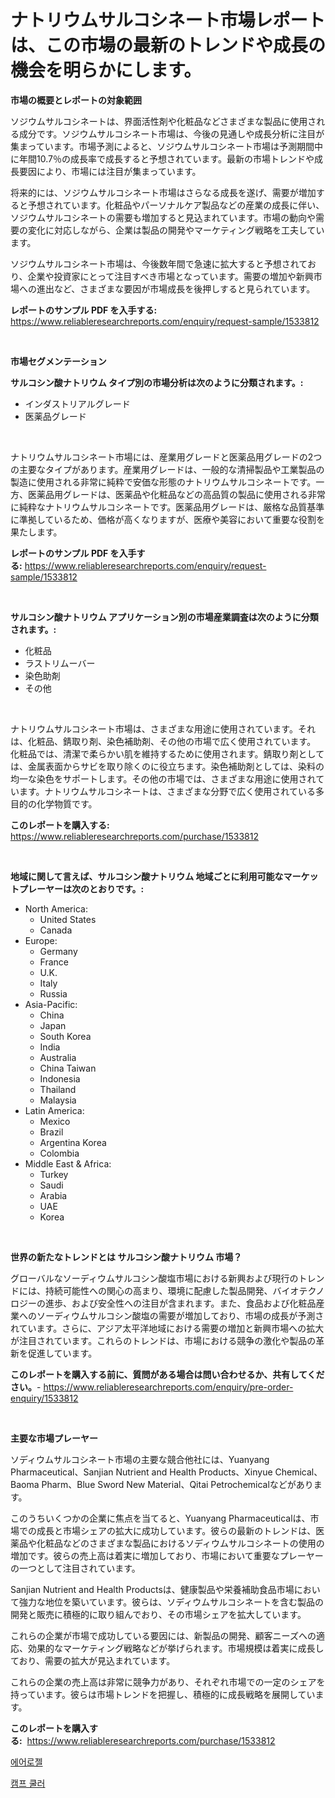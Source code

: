 <p><h1>ナトリウムサルコシネート市場レポートは、この市場の最新のトレンドや成長の機会を明らかにします。</h1></p><p><strong>市場の概要とレポートの対象範囲</strong></p>
<p><p>ソジウムサルコシネートは、界面活性剤や化粧品などさまざまな製品に使用される成分です。ソジウムサルコシネート市場は、今後の見通しや成長分析に注目が集まっています。市場予測によると、ソジウムサルコシネート市場は予測期間中に年間10.7％の成長率で成長すると予想されています。最新の市場トレンドや成長要因により、市場には注目が集まっています。</p><p>将来的には、ソジウムサルコシネート市場はさらなる成長を遂げ、需要が増加すると予想されています。化粧品やパーソナルケア製品などの産業の成長に伴い、ソジウムサルコシネートの需要も増加すると見込まれています。市場の動向や需要の変化に対応しながら、企業は製品の開発やマーケティング戦略を工夫しています。</p><p>ソジウムサルコシネート市場は、今後数年間で急速に拡大すると予想されており、企業や投資家にとって注目すべき市場となっています。需要の増加や新興市場への進出など、さまざまな要因が市場成長を後押しすると見られています。</p></p>
<p><strong>レポートのサンプル PDF を入手する:</strong> <a href="https://www.reliableresearchreports.com/enquiry/request-sample/1533812">https://www.reliableresearchreports.com/enquiry/request-sample/1533812</a></p>
<p>&nbsp;</p>
<p><strong>市場セグメンテーション</strong></p>
<p><strong>サルコシン酸ナトリウム タイプ別の市場分析は次のように分類されます。:</strong></p>
<p><ul><li>インダストリアルグレード</li><li>医薬品グレード</li></ul></p>
<p>&nbsp;</p>
<p><p>ナトリウムサルコシネート市場には、産業用グレードと医薬品用グレードの2つの主要なタイプがあります。産業用グレードは、一般的な清掃製品や工業製品の製造に使用される非常に純粋で安価な形態のナトリウムサルコシネートです。一方、医薬品用グレードは、医薬品や化粧品などの高品質の製品に使用される非常に純粋なナトリウムサルコシネートです。医薬品用グレードは、厳格な品質基準に準拠しているため、価格が高くなりますが、医療や美容において重要な役割を果たします。</p></p>
<p><strong>レポートのサンプル PDF を入手する:</strong>&nbsp;<a href="https://www.reliableresearchreports.com/enquiry/request-sample/1533812">https://www.reliableresearchreports.com/enquiry/request-sample/1533812</a></p>
<p>&nbsp;</p>
<p><strong> サルコシン酸ナトリウム アプリケーション別の市場産業調査は次のように分類されます。:</strong></p>
<p><ul><li>化粧品</li><li>ラストリムーバー</li><li>染色助剤</li><li>その他</li></ul></p>
<p>&nbsp;</p>
<p><p>ナトリウムサルコシネート市場は、さまざまな用途に使用されています。それは、化粧品、錆取り剤、染色補助剤、その他の市場で広く使用されています。 化粧品では、清潔で柔らかい肌を維持するために使用されます。錆取り剤としては、金属表面からサビを取り除くのに役立ちます。染色補助剤としては、染料の均一な染色をサポートします。その他の市場では、さまざまな用途に使用されています。ナトリウムサルコシネートは、さまざまな分野で広く使用されている多目的の化学物質です。</p></p>
<p><strong>このレポートを購入する:</strong>&nbsp; <a href="https://www.reliableresearchreports.com/purchase/1533812">https://www.reliableresearchreports.com/purchase/1533812</a></p>
<p>&nbsp;</p>
<p><strong>地域に関して言えば、サルコシン酸ナトリウム 地域ごとに利用可能なマーケットプレーヤーは次のとおりです。:</strong></p>
<p><ul>
    <li>
        North America:
        <ul>
            <li>United States</li>
            <li>Canada</li>
        </ul>
    </li>
    <li>
        Europe:
        <ul>
            <li>Germany</li>
            <li>France</li>
            <li>U.K.</li>
            <li>Italy</li>
            <li>Russia</li>
        </ul>
    </li>
    <li>
        Asia-Pacific:
        <ul>
            <li>China</li>
            <li>Japan</li>
            <li>South Korea</li>
            <li>India</li>
            <li>Australia</li>
            <li>China Taiwan</li>
            <li>Indonesia</li>
            <li>Thailand</li>
            <li>Malaysia</li>
        </ul>
    </li>
    <li>
        Latin America:
        <ul>
            <li>Mexico</li>
            <li>Brazil</li>
            <li>Argentina Korea</li>
            <li>Colombia</li>
        </ul>
    </li>
    <li>
        Middle East & Africa:
        <ul>
            <li>Turkey</li>
            <li>Saudi</li>
            <li>Arabia</li>
            <li>UAE</li>
            <li>Korea</li>
        </ul>
    </li>
    </ul></p>
<p>&nbsp;</p>
<p><strong>世界の新たなトレンドとは サルコシン酸ナトリウム 市場？</strong></p>
<p><p>グローバルなソーディウムサルコシン酸塩市場における新興および現行のトレンドには、持続可能性への関心の高まり、環境に配慮した製品開発、バイオテクノロジーの進歩、および安全性への注目が含まれます。また、食品および化粧品産業へのソーディウムサルコシン酸塩の需要が増加しており、市場の成長が予測されています。さらに、アジア太平洋地域における需要の増加と新興市場への拡大が注目されています。これらのトレンドは、市場における競争の激化や製品の革新を促進しています。</p></p>
<p><strong>このレポートを購入する前に、質問がある場合は問い合わせるか、共有してください。</strong>- <a href="https://www.reliableresearchreports.com/enquiry/pre-order-enquiry/1533812">https://www.reliableresearchreports.com/enquiry/pre-order-enquiry/1533812</a></p>
<p>&nbsp;</p>
<p><strong>主要な市場プレーヤー</strong></p>
<p><p>ソディウムサルコシネート市場の主要な競合他社には、Yuanyang Pharmaceutical、Sanjian Nutrient and Health Products、Xinyue Chemical、Baoma Pharm、Blue Sword New Material、Qitai Petrochemicalなどがあります。</p><p>このうちいくつかの企業に焦点を当てると、Yuanyang Pharmaceuticalは、市場での成長と市場シェアの拡大に成功しています。彼らの最新のトレンドは、医薬品や化粧品などのさまざまな製品におけるソディウムサルコシネートの使用の増加です。彼らの売上高は着実に増加しており、市場において重要なプレーヤーの一つとして注目されています。</p><p>Sanjian Nutrient and Health Productsは、健康製品や栄養補助食品市場において強力な地位を築いています。彼らは、ソディウムサルコシネートを含む製品の開発と販売に積極的に取り組んでおり、その市場シェアを拡大しています。</p><p>これらの企業が市場で成功している要因には、新製品の開発、顧客ニーズへの適応、効果的なマーケティング戦略などが挙げられます。市場規模は着実に成長しており、需要の拡大が見込まれています。</p><p>これらの企業の売上高は非常に競争力があり、それぞれ市場での一定のシェアを持っています。彼らは市場トレンドを把握し、積極的に成長戦略を展開しています。</p></p>
<p><strong>このレポートを購入する:</strong>&nbsp;&nbsp;<a href="https://www.reliableresearchreports.com/purchase/1533812">https://www.reliableresearchreports.com/purchase/1533812</a></p>
<p><p><a href="https://medium.com/@carolynurton5656/%EC%97%90%EC%96%B4%EB%A1%9C%EA%B2%94-%EC%8B%9C%EC%9E%A5%EC%9D%80-%EC%8B%9C%EC%9E%A5-%EC%A0%90%EC%9C%A0%EC%9C%A8-%ED%81%AC%EA%B8%B0-%EB%B0%8F-2031%EB%85%84%EA%B9%8C%EC%A7%80%EC%9D%98-%EC%98%88%EC%B8%A1%EB%90%9C-%EC%98%88%EC%B8%A1%EC%97%90-%EC%B4%88%EC%A0%90%EC%9D%84-%EB%A7%9E%EC%B6%94%EA%B3%A0-%EC%9E%88%EC%8A%B5%EB%8B%88%EB%8B%A4-3a05ae9772ec">에어로젤</a></p><p><a href="https://medium.com/@bud567768/%EC%BA%A0%ED%94%84-%EC%BF%A8%EB%9F%AC-%EC%8B%9C%EC%9E%A5-%EC%8B%9C%EC%9E%A5-%EC%A0%90%EC%9C%A0%EC%9C%A8-%EC%8B%9C%EC%9E%A5-%EB%8F%99%ED%96%A5-%EB%B0%8F-%EB%AF%B8%EB%9E%98-%EC%84%B1%EC%9E%A5-%ED%83%90%EC%83%89-6e1305fe9e87">캠프 쿨러</a></p></p>
